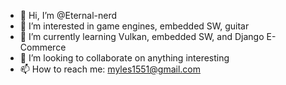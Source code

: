 - 👋 Hi, I’m @Eternal-nerd
- 👀 I’m interested in game engines, embedded SW, guitar
- 🌱 I’m currently learning Vulkan, embedded SW, and Django E-Commerce
- 💞️ I’m looking to collaborate on anything interesting
- 📫 How to reach me: myles1551@gmail.com

<!---
Eternal-nerd/Eternal-nerd is a ✨ special ✨ repository because its `README.md` (this file) appears on your GitHub profile.
You can click the Preview link to take a look at your changes.
--->
